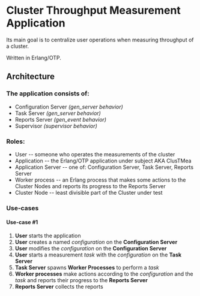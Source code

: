 Cluster Throughput Measurement Application
==========================================

Its main goal is to centralize user operations when measuring throughput of a cluster.

Written in Erlang/OTP.

Architecture
------------

### The application consists of:

* Configuration Server *(gen_server behavior)*
* Task Server *(gen_server behavior)*
* Reports Server *(gen_event behavior)*
* Supervisor *(supervisor behavior)*

### Roles:

* User -- someone who operates the measurements of the cluster
* Application -- the Erlang/OTP application under subject AKA ClusTMea
* Application Server -- one of: Configuration Server, Task Server, Reports Server
* Worker process -- an Erlang process that makes some actions to the Cluster Nodes and reports its progress to the Reports Server
* Cluster Node -- least divisible part of the Cluster under test

### Use-cases

#### Use-case #1

1. **User** starts the application
2. **User** creates a named *configuration* on the **Configuration Server**
3. **User** modifies the *configuration* on the **Configuration Server**
4. **User** starts a measurement *task* with the *configuration* on the **Task Server**
5. **Task Server** spawns **Worker Processes** to perform a *task*
6. **Worker processes** make actions according to the *configuration* and the *task* and reports their progress to the **Reports Server**
7. **Reports Server** collects the reports
